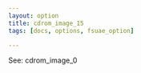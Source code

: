 ```yaml
---
layout: option
title: cdrom_image_15
tags: [docs, options, fsuae_option]

---
```


See: cdrom_image_0
